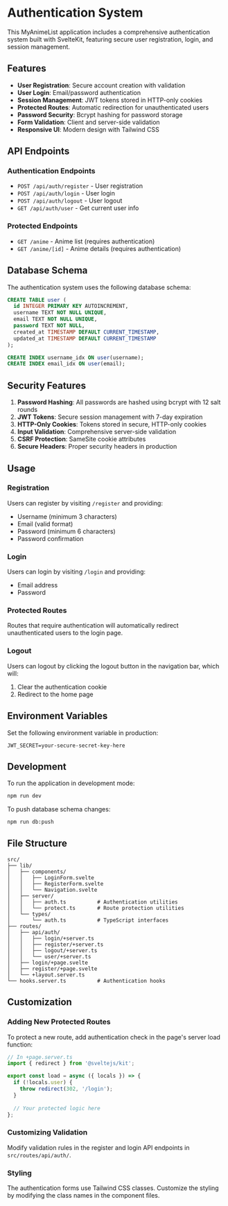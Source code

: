# Authentication System

This MyAnimeList application includes a comprehensive authentication system built with SvelteKit, featuring secure user registration, login, and session management.

## Features

- **User Registration**: Secure account creation with validation
- **User Login**: Email/password authentication
- **Session Management**: JWT tokens stored in HTTP-only cookies
- **Protected Routes**: Automatic redirection for unauthenticated users
- **Password Security**: Bcrypt hashing for password storage
- **Form Validation**: Client and server-side validation
- **Responsive UI**: Modern design with Tailwind CSS

## API Endpoints

### Authentication Endpoints

- `POST /api/auth/register` - User registration
- `POST /api/auth/login` - User login
- `POST /api/auth/logout` - User logout
- `GET /api/auth/user` - Get current user info

### Protected Endpoints

- `GET /anime` - Anime list (requires authentication)
- `GET /anime/[id]` - Anime details (requires authentication)

## Database Schema

The authentication system uses the following database schema:

```sql
CREATE TABLE user (
  id INTEGER PRIMARY KEY AUTOINCREMENT,
  username TEXT NOT NULL UNIQUE,
  email TEXT NOT NULL UNIQUE,
  password TEXT NOT NULL,
  created_at TIMESTAMP DEFAULT CURRENT_TIMESTAMP,
  updated_at TIMESTAMP DEFAULT CURRENT_TIMESTAMP
);

CREATE INDEX username_idx ON user(username);
CREATE INDEX email_idx ON user(email);
```

## Security Features

1. **Password Hashing**: All passwords are hashed using bcrypt with 12 salt rounds
2. **JWT Tokens**: Secure session management with 7-day expiration
3. **HTTP-Only Cookies**: Tokens stored in secure, HTTP-only cookies
4. **Input Validation**: Comprehensive server-side validation
5. **CSRF Protection**: SameSite cookie attributes
6. **Secure Headers**: Proper security headers in production

## Usage

### Registration

Users can register by visiting `/register` and providing:
- Username (minimum 3 characters)
- Email (valid format)
- Password (minimum 6 characters)
- Password confirmation

### Login

Users can login by visiting `/login` and providing:
- Email address
- Password

### Protected Routes

Routes that require authentication will automatically redirect unauthenticated users to the login page.

### Logout

Users can logout by clicking the logout button in the navigation bar, which will:
1. Clear the authentication cookie
2. Redirect to the home page

## Environment Variables

Set the following environment variable in production:

```env
JWT_SECRET=your-secure-secret-key-here
```

## Development

To run the application in development mode:

```bash
npm run dev
```

To push database schema changes:

```bash
npm run db:push
```

## File Structure

```
src/
├── lib/
│   ├── components/
│   │   ├── LoginForm.svelte
│   │   ├── RegisterForm.svelte
│   │   └── Navigation.svelte
│   ├── server/
│   │   ├── auth.ts          # Authentication utilities
│   │   └── protect.ts       # Route protection utilities
│   └── types/
│       └── auth.ts          # TypeScript interfaces
├── routes/
│   ├── api/auth/
│   │   ├── login/+server.ts
│   │   ├── register/+server.ts
│   │   ├── logout/+server.ts
│   │   └── user/+server.ts
│   ├── login/+page.svelte
│   ├── register/+page.svelte
│   └── +layout.server.ts
└── hooks.server.ts          # Authentication hooks
```

## Customization

### Adding New Protected Routes

To protect a new route, add authentication check in the page's server load function:

```typescript
// In +page.server.ts
import { redirect } from '@sveltejs/kit';

export const load = async ({ locals }) => {
  if (!locals.user) {
    throw redirect(302, '/login');
  }
  
  // Your protected logic here
};
```

### Customizing Validation

Modify validation rules in the register and login API endpoints in `src/routes/api/auth/`.

### Styling

The authentication forms use Tailwind CSS classes. Customize the styling by modifying the class names in the component files.
